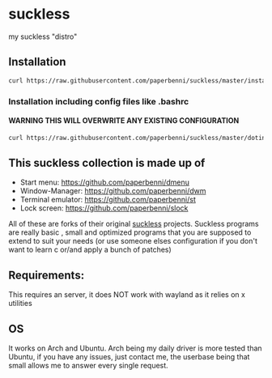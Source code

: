 # suckless
my suckless "distro"

## Installation

```sh
curl https://raw.githubusercontent.com/paperbenni/suckless/master/install.sh | bash
```
### Installation including config files like .bashrc

#### WARNING THIS WILL OVERWRITE ANY EXISTING CONFIGURATION
```sh
curl https://raw.githubusercontent.com/paperbenni/suckless/master/dotinstall.sh | bash
```
## This suckless collection is made up of
- Start menu: https://github.com/paperbenni/dmenu
- Window-Manager: https://github.com/paperbenni/dwm
- Terminal emulator: https://github.com/paperbenni/st
- Lock screen: https://github.com/paperbenni/slock

All of these are forks of their original [suckless](https://suckless.org) projects. 
Suckless programs are really basic , small and optimized programs that you are supposed to extend to suit your needs
(or use someone elses configuration if you don't want to learn c or/and apply a bunch of patches)

## Requirements:
This requires an server, it does NOT work with wayland as it relies on x utilities

## OS
It works on Arch and Ubuntu. 
Arch being my daily driver is more tested than Ubuntu, if you have any issues, just contact me,
the userbase being that small allows me to answer every single request. 
